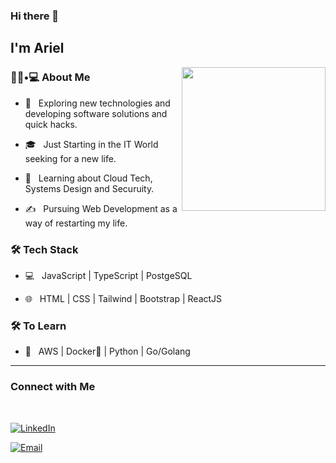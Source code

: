 ### Hi there 👋<h2> I'm Ariel</h2>

<img align='right' src="https://media.giphy.com/media/M9gbBd9nbDrOTu1Mqx/giphy.gif" width="230">

<h3> 👨🏻•💻 About Me </h3>



- 🤔 &nbsp; Exploring new technologies and developing software solutions and quick hacks.

- 🎓 &nbsp; Just Starting in the IT World seeking for a new life.

- 🌱 &nbsp; Learning about Cloud Tech, Systems Design and Securuity.

- ✍️ &nbsp; Pursuing Web Development as a way of restarting my life.



<h3>🛠 Tech Stack</h3>



- 💻 &nbsp; JavaScript | TypeScript | PostgeSQL

- 🌐 &nbsp; HTML | CSS | Tailwind | Bootstrap | ReactJS



<h3>🛠 To Learn</h3>

- 🔧 &nbsp; AWS | Docker🐳 | Python | Go/Golang

<hr>





<h3> Connect with Me </h3>

<br>



<p align="center">

<a href="https://www.linkedin.com/in/ariel-arzamendia"><img alt="LinkedIn" src="https://img.shields.io/badge/LinkedIn-Shivam%20Malpani-blue?style=flat-square&logo=linkedin"></a>



<a href="mailto:arzamendiaariel@gmail.com"><img alt="Email" src="https://img.shields.io/badge/Email-arzamendiaariel@gmail.com-blue?style=flat-square&logo=gmail"></a>

</p>

